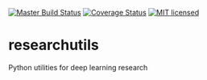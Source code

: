[![Master Build Status](https://api.travis-ci.org/yuishihara/researchutils.svg?branch=master)](https://api.travis-ci.org/yuishihara/researchutils.svg?branch=master)
[![Coverage Status](https://coveralls.io/repos/github/yuishihara/researchutils/badge.svg?branch=master)](https://coveralls.io/github/yuishihara/researchutils?branch=master)
[![MIT licensed](https://img.shields.io/badge/license-MIT-blue.svg)](LICENSE)

# researchutils
Python utilities for deep learning research
